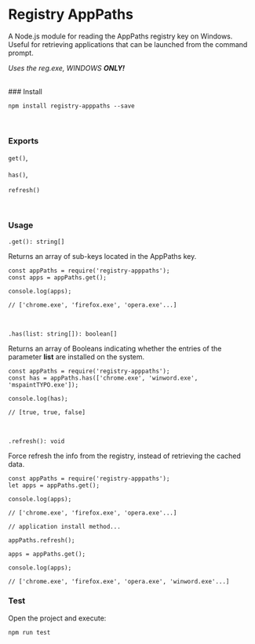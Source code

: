 # Registry AppPaths

A Node.js module for reading the AppPaths registry key on Windows. Useful for retrieving applications that can be launched from the command prompt.

*Uses the reg.exe, WINDOWS __ONLY!__*

<br>
### Install

```
npm install registry-apppaths --save
```
<br>

### Exports

 ```get()```,<br><br>
 ```has()```,<br><br>
 ```refresh()```

<br>

### Usage

```.get(): string[]```

Returns an array of sub-keys located in the AppPaths key.

```
const appPaths = require('registry-apppaths');
const apps = appPaths.get();
 
console.log(apps);

// ['chrome.exe', 'firefox.exe', 'opera.exe'...]
```

<br>

```.has(list: string[]): boolean[]```

Returns an array of Booleans indicating whether the entries of the parameter **list** are installed on the system. 

```
const appPaths = require('registry-apppaths');
const has = appPaths.has(['chrome.exe', 'winword.exe', 'mspaintTYPO.exe']);
 
console.log(has);

// [true, true, false]
```
<br>

```.refresh(): void```

Force refresh the info from the registry, instead of retrieving the cached data.

```
const appPaths = require('registry-apppaths');
let apps = appPaths.get();
 
console.log(apps);

// ['chrome.exe', 'firefox.exe', 'opera.exe'...]

// application install method...

appPaths.refresh();

apps = appPaths.get();

console.log(apps);

// ['chrome.exe', 'firefox.exe', 'opera.exe', 'winword.exe'...]
```

### Test

Open the project and execute:
```
npm run test
```
